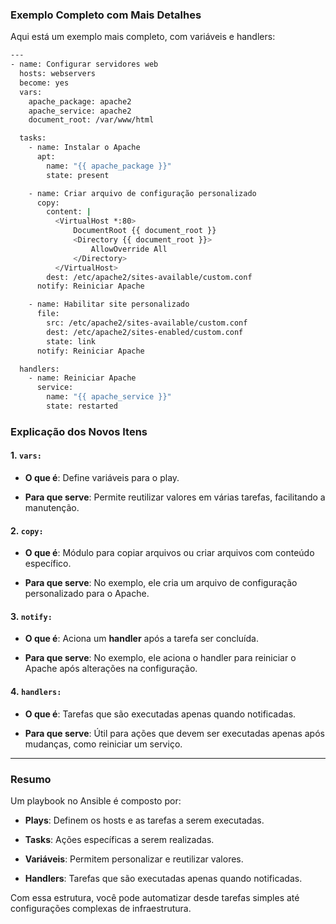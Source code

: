 ### Exemplo Completo com Mais Detalhes



Aqui está um exemplo mais completo, com variáveis e handlers:

```sh
---
- name: Configurar servidores web
  hosts: webservers
  become: yes
  vars:
    apache_package: apache2
    apache_service: apache2
    document_root: /var/www/html

  tasks:
    - name: Instalar o Apache
      apt:
        name: "{{ apache_package }}"
        state: present

    - name: Criar arquivo de configuração personalizado
      copy:
        content: |
          <VirtualHost *:80>
              DocumentRoot {{ document_root }}
              <Directory {{ document_root }}>
                  AllowOverride All
              </Directory>
          </VirtualHost>
        dest: /etc/apache2/sites-available/custom.conf
      notify: Reiniciar Apache

    - name: Habilitar site personalizado
      file:
        src: /etc/apache2/sites-available/custom.conf
        dest: /etc/apache2/sites-enabled/custom.conf
        state: link
      notify: Reiniciar Apache

  handlers:
    - name: Reiniciar Apache
      service:
        name: "{{ apache_service }}"
        state: restarted
```

### Explicação dos Novos Itens

#### 1. **`vars:`**

- **O que é**: Define variáveis para o play.
    
- **Para que serve**: Permite reutilizar valores em várias tarefas, facilitando a manutenção.
    

#### 2. **`copy:`**

- **O que é**: Módulo para copiar arquivos ou criar arquivos com conteúdo específico.
    
- **Para que serve**: No exemplo, ele cria um arquivo de configuração personalizado para o Apache.
    

#### 3. **`notify:`**

- **O que é**: Aciona um **handler** após a tarefa ser concluída.
    
- **Para que serve**: No exemplo, ele aciona o handler para reiniciar o Apache após alterações na configuração.
    

#### 4. **`handlers:`**

- **O que é**: Tarefas que são executadas apenas quando notificadas.
    
- **Para que serve**: Útil para ações que devem ser executadas apenas após mudanças, como reiniciar um serviço.
    

---

### Resumo

Um playbook no Ansible é composto por:

- **Plays**: Definem os hosts e as tarefas a serem executadas.
    
- **Tasks**: Ações específicas a serem realizadas.
    
- **Variáveis**: Permitem personalizar e reutilizar valores.
    
- **Handlers**: Tarefas que são executadas apenas quando notificadas.
    

Com essa estrutura, você pode automatizar desde tarefas simples até configurações complexas de infraestrutura.